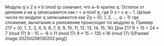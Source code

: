 Модуль q ≥ 2
a ≡ b (mod q) означает, что a−b кратно q.
Остаток от деления a на q записывается как r = a mod  q, где 0 ≤ r ≤ q − 1.
Целые числа по модулю q записываются как Zq = {0, 1, 2, …, q − 1} где сложение, вычитание и умножение происходит по модулю q.
Пример ℤ17 = {0, 1, 2, 3, 4, 5, 6, 7, 8, 9, 10, 11, 12, 13, 14, 15, 16}
Для Z17
	9 + 15 = 24 ≡ 7 (mod 17)
	9 - 15 = -6 ≡ 11 (mod 17)
	9 * 15 = 135 ≡ 16 (mod 17)
![[Pasted image 20250208130202.png]]